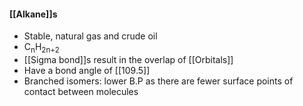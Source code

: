 #### [[Alkane]]s
- Stable, natural gas and crude oil
- C<sub>n</sub>H<sub>2n+2</sub>
- [[Sigma bond]]s result in the overlap of [[Orbitals]]
- Have a bond angle of [[109.5]] 
- Branched isomers: lower B.P as there are fewer surface points of contact between molecules